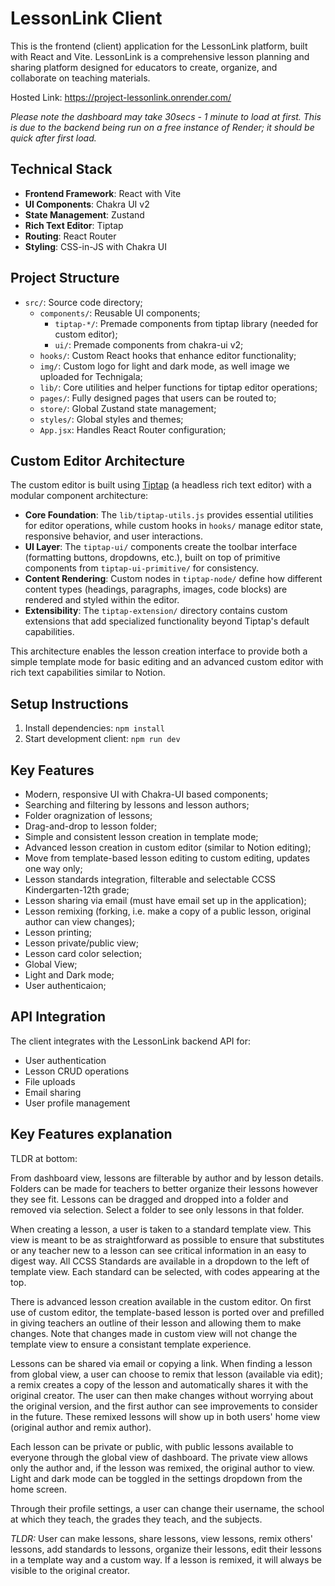# LessonLink Client

This is the frontend (client) application for the LessonLink platform, built with React and Vite. LessonLink is a comprehensive lesson planning and sharing platform designed for educators to create, organize, and collaborate on teaching materials.

Hosted Link: https://project-lessonlink.onrender.com/

*Please note the dashboard may take 30secs - 1 minute to load at first. This is due to the backend being run on a free instance of Render; it should be quick after first load.*

## Technical Stack

- **Frontend Framework**: React with Vite
- **UI Components**: Chakra UI v2
- **State Management**: Zustand
- **Rich Text Editor**: Tiptap
- **Routing**: React Router
- **Styling**: CSS-in-JS with Chakra UI

## Project Structure

- `src/`: Source code directory;
  - `components/`: Reusable UI components;
    - `tiptap-*/`: Premade components from tiptap library (needed for custom editor);
    - `ui/`: Premade components from chakra-ui v2;
  - `hooks/`: Custom React hooks that enhance editor functionality;
  - `img/`: Custom logo for light and dark mode, as well image we uploaded for Technigala;
  - `lib/`: Core utilities and helper functions for tiptap editor operations;
  - `pages/`: Fully designed pages that users can be routed to;
  - `store/`: Global Zustand state management;
  - `styles/`: Global styles and themes;
  - `App.jsx`: Handles React Router configuration;

## Custom Editor Architecture

The custom editor is built using [Tiptap](https://tiptap.dev/) (a headless rich text editor) with a modular component architecture:

- **Core Foundation**: The `lib/tiptap-utils.js` provides essential utilities for editor operations, while custom hooks in `hooks/` manage editor state, responsive behavior, and user interactions.  
- **UI Layer**: The `tiptap-ui/` components create the toolbar interface (formatting buttons, dropdowns, etc.), built on top of primitive components from `tiptap-ui-primitive/` for consistency.  
- **Content Rendering**: Custom nodes in `tiptap-node/` define how different content types (headings, paragraphs, images, code blocks) are rendered and styled within the editor.  
- **Extensibility**: The `tiptap-extension/` directory contains custom extensions that add specialized functionality beyond Tiptap's default capabilities.

This architecture enables the lesson creation interface to provide both a simple template mode for basic editing and an advanced custom editor with rich text capabilities similar to Notion.

## Setup Instructions

1. Install dependencies: `npm install`
2. Start development client: `npm run dev`

## Key Features

- Modern, responsive UI with Chakra-UI based components;
- Searching and filtering by lessons and lesson authors;
- Folder oragnization of lessons;
- Drag-and-drop to lesson folder;
- Simple and consistent lesson creation in template mode;
- Advanced lesson creation in custom editor (similar to Notion editing);
- Move from template-based lesson editing to custom editing, updates one way only;
- Lesson standards integration, filterable and selectable CCSS Kindergarten-12th grade;
- Lesson sharing via email (must have email set up in the application);
- Lesson remixing (forking, i.e. make a copy of a public lesson, original author can view changes);
- Lesson printing;
- Lesson private/public view;
- Lesson card color selection;
- Global View;
- Light and Dark mode;
- User authenticaion;

## API Integration

The client integrates with the LessonLink backend API for:
- User authentication
- Lesson CRUD operations
- File uploads
- Email sharing
- User profile management

## Key Features explanation
TLDR at bottom: 

From dashboard view, lessons are filterable by author and by lesson details. Folders can be made for teachers to better organize their lessons however they see fit. Lessons can be dragged and dropped into a folder and removed via selection. Select a folder to see only lessons in that folder.

When creating a lesson, a user is taken to a standard template view. This view is meant to be as straightforward as possible to ensure that substitutes or any teacher new to a lesson can see critical information in an easy to digest way. All CCSS Standards are available in a dropdown to the left of template view. Each standard can be selected, with codes appearing at the top.

There is advanced lesson creation available in the custom editor. On first use of custom editor, the template-based lesson is ported over and prefilled in giving teachers an outline of their lesson and allowing them to make changes. Note that changes made in custom view will not change the template view to ensure a consistant template experience.

Lessons can be shared via email or copying a link. When finding a lesson from global view, a user can choose to remix that lesson (available via edit); a remix creates a copy of the lesson and automatically shares it with the original creator. The user can then make changes without worrying about the original version, and the first author can see improvements to consider in the future. These remixed lessons will show up in both users' home view (original author and remix author).

Each lesson can be private or public, with public lessons available to everyone through the global view of dashboard. The private view allows only the author and, if the lesson was remixed, the original author to view. Light and dark mode can be toggled in the settings dropdown from the home screen.

Through their profile settings, a user can change their username, the school at which they teach, the grades they teach, and the subjects.

*TLDR:* User can make lessons, share lessons, view lessons, remix others' lessons, add standards to lessons, organize their lessons, edit their lessons in a template way and a custom way. If a lesson is remixed, it will always be visible to the original creator.
